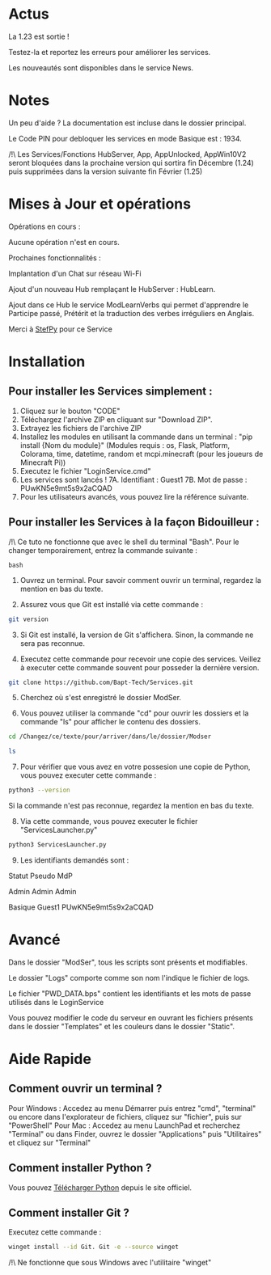 # Actus

La 1.23 est sortie !

Testez-la et reportez les erreurs pour améliorer les services.

Les nouveautés sont disponibles dans le service News.

# Notes

Un peu d'aide ? La documentation est incluse dans le dossier principal.

Le Code PIN pour debloquer les services en mode Basique est : 1934.

/!\ Les Services/Fonctions HubServer, App, AppUnlocked, AppWin10V2 seront bloquées dans la prochaine version qui sortira fin Décembre (1.24) puis supprimées dans la version suivante fin Février (1.25) 

# Mises à Jour et opérations

Opérations en cours : 

Aucune opération n'est en cours.

Prochaines fonctionnalités : 

Implantation d'un Chat sur réseau Wi-Fi

Ajout d'un nouveau Hub remplaçant le HubServer : HubLearn.

Ajout dans ce Hub le service ModLearnVerbs qui permet d'apprendre le Participe passé, Prétérit et la traduction des verbes irréguliers en Anglais.

Merci à [StefPy](https://www.github.com/StefPy) pour ce Service

# Installation

## Pour installer les Services simplement : 

1. Cliquez sur le bouton "CODE"
2. Téléchargez l'archive ZIP en cliquant sur "Download ZIP".
3. Extrayez les fichiers de l'archive ZIP
4. Installez les modules en utilisant la commande dans un terminal : "pip install {Nom du module}" (Modules requis : os, Flask, Platform, Colorama, time, datetime, random et mcpi.minecraft (pour les joueurs de Minecraft Pi)) 
5. Executez le fichier "LoginService.cmd"
6. Les services sont lancés !
7A. Identifiant : Guest1
7B. Mot de passe : PUwKN5e9mt5s9x2aCQAD
8. Pour les utilisateurs avancés, vous pouvez lire la référence suivante.

## Pour installer les Services à la façon Bidouilleur : 

/!\ Ce tuto ne fonctionne que avec le shell du terminal "Bash".
Pour le changer temporairement, entrez la commande suivante : 
```pwsh
bash
```

1. Ouvrez un terminal. Pour savoir comment ouvrir un terminal, regardez la mention en bas du texte. 

2. Assurez vous que Git est installé via cette commande :
 ```bash
git version
```
3. Si Git est installé, la version de Git s'affichera. Sinon, la commande ne sera pas reconnue.

4. Executez cette commande pour recevoir une copie des services. Veillez à executer cette commande souvent pour posseder la dernière version. 

```bash
git clone https://github.com/Bapt-Tech/Services.git
```
5. Cherchez où s'est enregistré le dossier ModSer.

6. Vous pouvez utiliser la commande "cd" pour ouvrir les dossiers et la commande "ls" pour afficher le contenu des dossiers.
```bash
cd /Changez/ce/texte/pour/arriver/dans/le/dossier/Modser
```
```bash
ls
```

7. Pour vérifier que vous avez en votre possesion une copie de Python, vous pouvez executer cette commande :
```bash
python3 --version
```
Si la commande n'est pas reconnue, regardez la mention en bas du texte.


8. Via cette commande, vous pouvez executer le fichier "ServicesLauncher.py"
```bash
python3 ServicesLauncher.py
```

9. Les identifiants demandés sont :

Statut		Pseudo		MdP

Admin		Admin		Admin              

Basique		Guest1		PUwKN5e9mt5s9x2aCQAD


# Avancé

Dans le dossier "ModSer", tous les scripts sont présents et modifiables.

Le dossier "Logs" comporte comme son nom l'indique le fichier de logs.

Le fichier "PWD_DATA.bps" contient les identifiants et les mots de passe utilisés dans le LoginService

Vous pouvez modifier le code du serveur en ouvrant les fichiers présents dans le dossier "Templates" et les couleurs dans le dossier "Static".

# Aide Rapide

## Comment ouvrir un terminal ?

Pour Windows : Accedez au menu Démarrer puis entrez "cmd", "terminal" ou encore dans l'explorateur de fichiers, cliquez sur "fichier", puis sur "PowerShell"
Pour Mac : Accedez au menu LaunchPad et recherchez "Terminal" ou dans Finder, ouvrez le dossier "Applications" puis "Utilitaires" et cliquez sur "Terminal"

## Comment installer Python ?

Vous pouvez [Télécharger Python](https://www.python.org/) depuis le site officiel.

## Comment installer Git ?

Executez cette commande : 
```bash
winget install --id Git. Git -e --source winget
```
/!\ Ne fonctionne que sous Windows avec l'utilitaire "winget"
